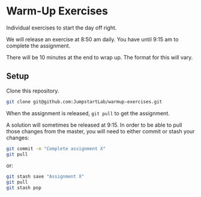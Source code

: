 # Warm-Up Exercises

Individual exercises to start the day off right.

We will release an exercise at 8:50 am daily. You have until 9:15 am to complete the assignment.

There will be 10 minutes at the end to wrap up. The format for this will vary.

## Setup

Clone this repository.

```sh
git clone git@github.com:JumpstartLab/warmup-exercises.git
```

When the assignment is released, `git pull` to get the assignment.

A solution will sometimes be released at 9:15. In order to be able to pull those changes from the master, you will need to either commit or stash your changes:

```sh
git commit -m "Complete assignment X"
git pull
```

or:

```sh
git stash save "Assignment X"
git pull
git stash pop
```

